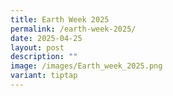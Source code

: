 ```yaml
---
title: Earth Week 2025
permalink: /earth-week-2025/
date: 2025-04-25
layout: post
description: ""
image: /images/Earth_week_2025.png
variant: tiptap
---
```

